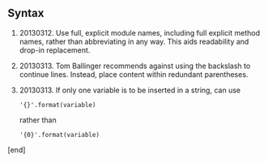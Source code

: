 Syntax
------

1.  ​20130312. Use full, explicit module names, including full explicit
    method names, rather than abbreviating in any way. This aids
    readability and drop-in replacement.

2.  ​20130313. Tom Ballinger recommends against using the backslash to
    continue lines. Instead, place content within redundant parentheses.

3.  ​20130313. If only one variable is to be inserted in a string, can
    use

        '{}'.format(variable)

    rather than

        '{0}'.format(variable)

[end]
